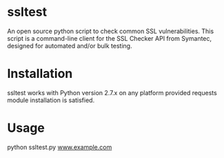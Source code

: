 # ssltest
An open source python script to check common SSL vulnerabilities. 
This script is a command-line client for the SSL Checker API from Symantec, designed for automated and/or bulk testing.

# Installation
ssltest works with Python version 2.7.x on any platform provided requests module installation is satisfied.


# Usage
python ssltest.py www.example.com

